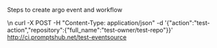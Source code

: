 Steps to create argo event and workflow


 \n curl -X POST -H "Content-Type: application/json" -d '{"action":"test-action","repository":{"full_name":"test-owner/test-repo"}}'  http://ci.promptshub.net/test-eventsource